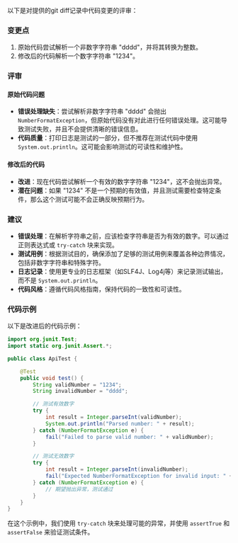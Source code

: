 以下是对提供的git diff记录中代码变更的评审：

### 变更点
1. 原始代码尝试解析一个非数字字符串 "dddd"，并将其转换为整数。
2. 修改后的代码解析一个数字字符串 "1234"。

### 评审

#### 原始代码问题
- **错误处理缺失**：尝试解析非数字字符串 "dddd" 会抛出 `NumberFormatException`，但原始代码没有对此进行任何错误处理。这可能导致测试失败，并且不会提供清晰的错误信息。
- **代码质量**：打印日志是测试的一部分，但不推荐在测试代码中使用 `System.out.println`。这可能会影响测试的可读性和维护性。

#### 修改后的代码
- **改进**：现在代码尝试解析一个有效的数字字符串 "1234"，这不会抛出异常。
- **潜在问题**：如果 "1234" 不是一个预期的有效值，并且测试需要检查特定条件，那么这个测试可能不会正确反映预期行为。

### 建议
- **错误处理**：在解析字符串之前，应该检查字符串是否为有效的数字。可以通过正则表达式或 `try-catch` 块来实现。
- **测试用例**：根据测试目的，确保添加了足够的测试用例来覆盖各种边界情况，包括非数字字符串和特殊字符。
- **日志记录**：使用更专业的日志框架（如SLF4J、Log4j等）来记录测试输出，而不是 `System.out.println`。
- **代码风格**：遵循代码风格指南，保持代码的一致性和可读性。

### 代码示例
以下是改进后的代码示例：

```java
import org.junit.Test;
import static org.junit.Assert.*;

public class ApiTest {

    @Test
    public void test() {
        String validNumber = "1234";
        String invalidNumber = "dddd";

        // 测试有效数字
        try {
            int result = Integer.parseInt(validNumber);
            System.out.println("Parsed number: " + result);
        } catch (NumberFormatException e) {
            fail("Failed to parse valid number: " + validNumber);
        }

        // 测试无效数字
        try {
            int result = Integer.parseInt(invalidNumber);
            fail("Expected NumberFormatException for invalid input: " + invalidNumber);
        } catch (NumberFormatException e) {
            // 期望抛出异常，测试通过
        }
    }
}
```

在这个示例中，我们使用 `try-catch` 块来处理可能的异常，并使用 `assertTrue` 和 `assertFalse` 来验证测试条件。